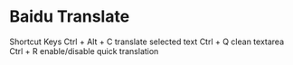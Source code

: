 






# Baidu Translate


Shortcut Keys
Ctrl + Alt + C translate selected text
Ctrl + Q clean textarea
Ctrl + R enable/disable quick translation









































